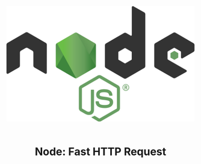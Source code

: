 <div style="display: inline-flex; flex-direction: column; align-items: center; width: 100%">
    <img src="./docs/nodejs.png" width="500px" style="margin: 1.5rem;">
    <h1 style="text-align: center;">Node: Fast HTTP Request</h1>
    <p></p>
</div>
